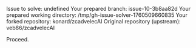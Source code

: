 Issue to solve: undefined
Your prepared branch: issue-10-3b8aa82d
Your prepared working directory: /tmp/gh-issue-solver-1760509660835
Your forked repository: konard/zcadvelecAI
Original repository (upstream): veb86/zcadvelecAI

Proceed.